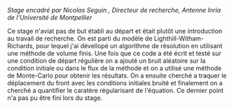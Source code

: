 _Stage encadré par Nicolas Seguin , Directeur de recherche, Antenne Inria de l'Université de Montpellier_

Ce stage n'aviat pas de but établi au départ et était plutôt une introduction au travail de recherche. On est parti du modèle de Lighthill-Witham-Richards, pour lequel j'ai dévellopé un algorithme de résolution en utilisant une méthode de volume finis. Une fois que ce code a été écrit et testé sur une condition de départ régulière on a ajouté un bruit aléatoire sur la condition initiale ou dans le flux de la méthode et on a utilisé une méthode de Monte-Carlo pour obtenir les résultats. On a ensuite cherché a traquer le déplacement du front avec les conditions initiales bruité et finalement on a cherché a quantifier le caratère régularisant de l'équation. Ce dernier point n'a pas pu être fini lors du stage.  

